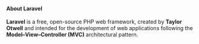 #### About Laravel

**Laravel** is a free, open-source PHP web framework, created by **Taylor Otwell** and intended for the development of web applications following the **Model–View–Controller (MVC)** architectural pattern.
